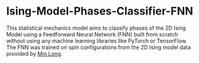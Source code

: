 # Ising-Model-Phases-Classifier-FNN
This statistical mechanics model aims to classify phases of the 2D Ising Model using a Feedforward Neural Network (FNN) built from scratch without using any machine learning libraries like PyTorch or TensorFlow. The FNN was trained on spin configurations from the 2D Ising model data provided by [Min Long](https://github.com/DavidGoing).
